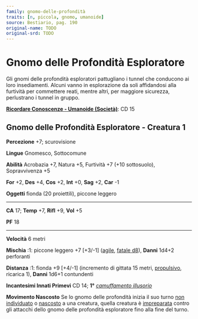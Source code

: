 ```yaml
---
family: gnomo-delle-profondità
traits: [n, piccola, gnomo, umanoide]
source: Bestiario, pag. 190
original-name: TODO
original-srd: TODO
---
```


# Gnomo delle Profondità Esploratore

Gli gnomi delle profondità esploratori pattugliano i tunnel che conducono ai
loro insediamenti. Alcuni vanno in esplorazione da soli affidandosi alla
furtività per commettere reati, mentre altri, per maggiore sicurezza,
perlustrano i tunnel in gruppo.

**[Ricordare Conoscenze - Umanoide (Società)](/azioni/abilita/ricordare-conoscenze)**:
CD 15

## Gnomo delle Profondità Esploratore - Creatura 1

**Percezione** +7; scurovisione

**Lingue** Gnomesco, Sottocomune

**Abilità** Acrobazia +7, Natura +5, Furtività +7 (+10 sottosuolo),
Sopravvivenza +5

**For** +2, **Des** +4, **Cos** +2, **Int** +0, **Sag** +2, **Car** -1

**Oggetti** fionda (20 proiettili), piccone leggero

---

**CA** 17; **Temp** +7, **Rifl** +9, **Vol** +5

**PF** 18

---

**Velocità** 6 metri

**Mischia** :1: piccone leggero +7 \[+3/-1] ([agile](/tratti/agile),
[fatale d8](/tratti/fatale)), **Danni** 1d4+2 perforanti

**Distanza** :1: fionda +9 \[+4/-1] (incremento di gittata 15 metri,
[propulsivo](/tratti/propulsivo), ricarica 1), **Danni** 1d6+1 contundenti

**Incantesimi Innati Primevi** CD 14; **1°**
_[camuffamento illusorio](/incantesimi/camuffamento-illusorio)_

**Movimento Nascosto** Se lo gnomo delle profondità inizia il suo turno
[non individuato](/condizioni/non-individuato) o
[nascosto](/condizioni/nascosto) a una creatura, quella creatura è
[impreparata](/condizioni/impreparato) contro gli attacchi dello gnomo delle
profondità esploratore fino alla fine del turno.
